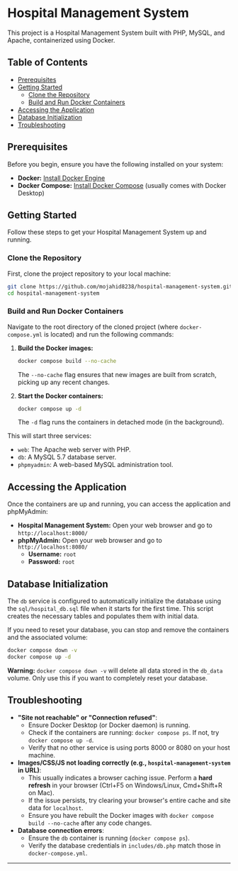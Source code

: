 # Hospital Management System

This project is a Hospital Management System built with PHP, MySQL, and Apache, containerized using Docker.

## Table of Contents

-   [Prerequisites](#prerequisites)
-   [Getting Started](#getting-started)
    -   [Clone the Repository](#clone-the-repository)
    -   [Build and Run Docker Containers](#build-and-run-docker-containers)
-   [Accessing the Application](#accessing-the-application)
-   [Database Initialization](#database-initialization)
-   [Troubleshooting](#troubleshooting)

## Prerequisites

Before you begin, ensure you have the following installed on your system:

-   **Docker:** [Install Docker Engine](https://docs.docker.com/engine/install/)
-   **Docker Compose:** [Install Docker Compose](https://docs.docker.com/compose/install/) (usually comes with Docker Desktop)

## Getting Started

Follow these steps to get your Hospital Management System up and running.

### Clone the Repository

First, clone the project repository to your local machine:

```bash
git clone https://github.com/mojahid8238/hospital-management-system.git
cd hospital-management-system
```

### Build and Run Docker Containers

Navigate to the root directory of the cloned project (where `docker-compose.yml` is located) and run the following commands:

1.  **Build the Docker images:**
    ```bash
    docker compose build --no-cache
    ```
    The `--no-cache` flag ensures that new images are built from scratch, picking up any recent changes.

2.  **Start the Docker containers:**
    ```bash
    docker compose up -d
    ```
    The `-d` flag runs the containers in detached mode (in the background).

This will start three services:
-   `web`: The Apache web server with PHP.
-   `db`: A MySQL 5.7 database server.
-   `phpmyadmin`: A web-based MySQL administration tool.

## Accessing the Application

Once the containers are up and running, you can access the application and phpMyAdmin:

-   **Hospital Management System:** Open your web browser and go to `http://localhost:8000/`
-   **phpMyAdmin:** Open your web browser and go to `http://localhost:8080/`
    -   **Username:** `root`
    -   **Password:** `root`

## Database Initialization

The `db` service is configured to automatically initialize the database using the `sql/hospital_db.sql` file when it starts for the first time. This script creates the necessary tables and populates them with initial data.

If you need to reset your database, you can stop and remove the containers and the associated volume:

```bash
docker compose down -v
docker compose up -d
```
**Warning:** `docker compose down -v` will delete all data stored in the `db_data` volume. Only use this if you want to completely reset your database.

## Troubleshooting

-   **"Site not reachable" or "Connection refused"**:
    -   Ensure Docker Desktop (or Docker daemon) is running.
    -   Check if the containers are running: `docker compose ps`. If not, try `docker compose up -d`.
    -   Verify that no other service is using ports 8000 or 8080 on your host machine.
-   **Images/CSS/JS not loading correctly (e.g., `hospital-management-system` in URL)**:
    -   This usually indicates a browser caching issue. Perform a **hard refresh** in your browser (Ctrl+F5 on Windows/Linux, Cmd+Shift+R on Mac).
    -   If the issue persists, try clearing your browser's entire cache and site data for `localhost`.
    -   Ensure you have rebuilt the Docker images with `docker compose build --no-cache` after any code changes.
-   **Database connection errors**:
    -   Ensure the `db` container is running (`docker compose ps`).
    -   Verify the database credentials in `includes/db.php` match those in `docker-compose.yml`.

---
